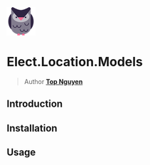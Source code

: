 ﻿![Logo](../../../Logo.png)
# Elect.Location.Models
> Author [**Top Nguyen**](http://topnguyen.net)

## Introduction

## Installation

## Usage
